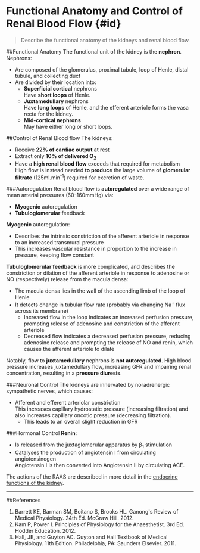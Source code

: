 # Functional Anatomy and Control of Renal Blood Flow {#id}
>Describe the functional anatomy of the kidneys and renal blood flow.

##Functional Anatomy
The functional unit of the kidney is the **nephron**. Nephrons:
* Are composed of the glomerulus, proximal tubule, loop of Henle, distal tubule, and collecting duct
* Are divided by their location into:
    * **Superficial cortical** nephrons  
    Have **short loops** of Henle.
    * **Juxtamedullary** nephrons  
    Have **long loops** of Henle, and the efferent arteriole forms the vasa recta for the kidney.
    * **Mid-cortical nephrons**  
    May have either long or short loops.

##Control of Renal Blood flow
The kidneys:
* Receive **22% of cardiac output** at rest
* Extract only **10% of delivered O<sub>2</sub>**
* Have a **high renal blood flow** exceeds that required for metabolism  
High flow is instead needed **to produce** the large volume of **glomerular filtrate** (125ml.min<sup>-1</sup>) required for excretion of waste.


###Autoregulation
Renal blood flow is **autoregulated** over a wide range of mean arterial pressures (60-160mmHg) via:
* **Myogenic** autoregulation
* **Tubuloglomerular** feedback



**Myogenic** autoregulation:
* Describes the intrinsic constriction of the afferent arteriole in response to an increased transmural pressure
* This increases vascular resistance in proportion to the increase in pressure, keeping flow constant

<object data="resources\renal-autoregulation.svg" type="image/svg+xml"></object>




**Tubuloglomerular feedback** is more complicated, and describes the constriction or dilation of the afferent arteriole in response to adenosine or NO (respectively) release from the macula densa:
* The macula densa lies in the wall of the ascending limb of the loop of Henle
* It detects change in tubular flow rate (probably via changing Na<sup>+</sup> flux across its membrane)
    * Increased flow in the loop indicates an increased perfusion pressure, prompting release of adenosine and constriction of the afferent arteriole
    * Decreased flow indicates a decreased perfusion pressure, reducing adenosine release and prompting the release of NO and renin, which causes the afferent arteriole to dilate


Notably, flow to **juxtamedullary** nephrons is **not autoregulated**. High blood pressure  increases juxtamedullary flow, increasing GFR and impairing renal concentration, resulting in a **pressure diuresis**.

###Neuronal Control
The kidneys are innervated by noradrenergic sympathetic nerves, which causes:
* Afferent and efferent arteriolar constriction  
This increases capillary hydrostatic pressure (increasing filtration) and also increases capillary oncotic pressure (decreasing filtration).
    * This leads to an overall slight reduction in GFR

###Hormonal Control
**Renin**:
* Is released from the juxtaglomerular apparatus by β<sub>1</sub> stimulation
* Catalyses the production of angiotensin I from circulating angiotensinogen  
Angiotensin I is then converted into Angiotensin II by circulating ACE.

The actions of the RAAS are described in more detail in the [endocrine functions of the kidney](endocrine_functions_of_the_kidney.md).

---
##References
1. Barrett KE, Barman SM, Boitano S, Brooks HL. Ganong's Review of Medical Physiology. 24th Ed. McGraw Hill. 2012.
2. Kam P, Power I. Principles of Physiology for the Anaesthetist. 3rd Ed. Hodder Education. 2012.
3. Hall, JE, and Guyton AC. Guyton and Hall Textbook of Medical Physiology. 11th Edition. Philadelphia, PA: Saunders Elsevier. 2011. 